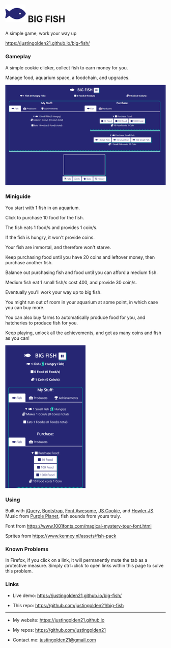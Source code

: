 # <img src="img/fish-blue.png" width="64px"> BIG FISH

A simple game, work your way up

https://justingolden21.github.io/big-fish/

### Gameplay

A simple cookie clicker, collect fish to earn money for you.

Manage food, aquarium space, a foodchain, and upgrades.

<img src="img/screenshot.png">

### Miniguide

You start with 1 fish in an aquarium.

Click to purchase 10 food for the fish.

The fish eats 1 food/s and provides 1 coin/s.

If the fish is hungry, it won't provide coins.

Your fish are immortal, and therefore won't starve.

Keep purchasing food until you have 20 coins and leftover money, then purchase another fish.

Balance out purchasing fish and food until you can afford a medium fish.

Medium fish eat 1 small fish/s cost 400, and provide 30 coin/s.

Eventually you'll work your way up to big fish.

You might run out of room in your aquarium at some point, in which case you can buy more.

You can also buy farms to automatically produce food for you, and hatcheries to produce fish for you.

Keep playing, unlock all the achievements, and get as many coins and fish as you can!

<img src="img/screenshot-mobile.png" width="50%">

### Using

Built with [jQuery](http://jquery.com/), [Bootstrap](https://getbootstrap.com/), [Font Awesome](http://fontawesome.com), [JS Cookie](https://github.com/js-cookie/js-cookie), and [Howler JS](https://howlerjs.com/). Music from [Purple Planet](https://www.purple-planet.com/), fish sounds from yours truly.

Font from https://www.1001fonts.com/magical-mystery-tour-font.html

Sprites from https://www.kenney.nl/assets/fish-pack

### Known Problems

In Firefox, if you click on a link, it will permanently mute the tab as a protective measure. Simply ctrl+click to open links within this page to solve this problem.

### Links

- Live demo: https://justingolden21.github.io/big-fish/

- This repo: https://github.com/justingolden21/big-fish

<hr>

- My website: https://justingolden21.github.io

- My repos: https://github.com/justingolden21

- Contact me: justingolden21@gmail.com
